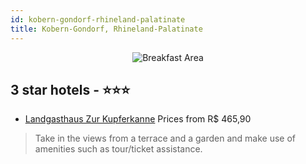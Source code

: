 ```yaml
---
id: kobern-gondorf-rhineland-palatinate
title: Kobern-Gondorf, Rhineland-Palatinate
---
```


<center><img src="https://i.travelapi.com/hotels/32000000/31960000/31958500/31958458/46e59190_z.jpg" alt="Breakfast Area" /></center>


##  3 star hotels - ⭐️⭐️⭐️

-    [Landgasthaus Zur Kupferkanne](https://us.hurb.com/hotels/kobern-gondorf/landgasthaus-zur-kupferkanne-JNP-JP715996?cmp=18055) Prices from R$ 465,90
   > Take in the views from a terrace and a garden and make use of amenities such as tour/ticket assistance.
